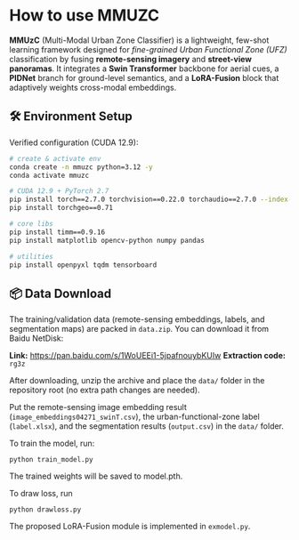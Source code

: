 # How to use MMUZC

**MMUzC** (Multi-Modal Urban Zone Classifier) is a lightweight, few-shot learning framework designed for *fine-grained Urban Functional Zone (UFZ)* classification by fusing **remote-sensing imagery** and **street-view panoramas**.
It integrates a **Swin Transformer** backbone for aerial cues, a **PIDNet** branch for ground-level semantics, and a **LoRA-Fusion** block that adaptively weights cross-modal embeddings.

## 🛠 Environment Setup

Verified configuration (CUDA 12.9):

```bash
# create & activate env
conda create -n mmuzc python=3.12 -y
conda activate mmuzc

# CUDA 12.9 + PyTorch 2.7
pip install torch==2.7.0 torchvision==0.22.0 torchaudio==2.7.0 --index-url https://download.pytorch.org/whl/cu121
pip install torchgeo==0.71

# core libs
pip install timm==0.9.16
pip install matplotlib opencv-python numpy pandas

# utilities
pip install openpyxl tqdm tensorboard
```

## 📦 Data Download

The training/validation data (remote-sensing embeddings, labels, and segmentation maps) are packed in `data.zip`.
You can download it from Baidu NetDisk:

**Link:** https://pan.baidu.com/s/1WoUEEi1-5jpafnouybKUIw
**Extraction code:** `rg3z`

After downloading, unzip the archive and place the `data/` folder in the repository root (no extra path changes are needed).

Put the remote-sensing image embedding result (`image_embeddings04271_swinT.csv`), the urban-functional-zone label (`label.xlsx`), and the segmentation results (`output.csv`) in the `data/` folder.

To train the model, run:

```
python train_model.py
```

The trained weights will be saved to model.pth.

To draw loss, run

```
python drawloss.py
```

The proposed LoRA-Fusion module is implemented in `exmodel.py`.
